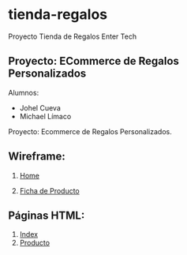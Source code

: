 # tienda-regalos
Proyecto Tienda de Regalos Enter Tech

## Proyecto: ECommerce de Regalos Personalizados

Alumnos:
* Johel Cueva
* Michael Límaco

Proyecto: Ecommerce de Regalos Personalizados.

## Wireframe:

1. [Home](https://docs.google.com/drawings/d/1ejVRp3cbV7igQoFMcTSZVOsZOx6NlXL2_fL_LplKMqg/edit)

2. [Ficha de Producto](https://docs.google.com/drawings/d/1RVUIKgsvOAwfhx2Er7Mte0PmF6RZln2nYF_22RYStLE/edit)

## Páginas HTML:

1.  [Index](https://mlimaco.github.io/tienda-regalos/)
2. [Producto](https://johelcg7.github.io/tienda-regalos/product)